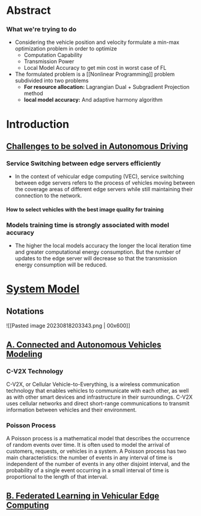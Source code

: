 # Abstract

### What we're trying to do
- Considering the vehicle position and velocity formulate a min-max optimization problem in order to optimize
	- Computation Capability
	- Transmission Power
	- Local Model Accuracy to get min cost in worst case of FL
- The formulated problem is a [[Nonlinear Programming]] problem subdivided into two problems
	- **For resource allocation:** Lagrangian Dual + Subgradient Projection method
	- **local model accuracy:** And adaptive harmony algorithm

# Introduction

## <u>Challenges to be solved in Autonomous Driving</u>

###  Service Switching between edge servers efficiently

- In the context of vehicular edge computing (VEC), service switching between edge servers refers to the process of vehicles moving between the coverage areas of different edge servers while still maintaining their connection to the network. 
#### How to select vehicles with the best image quality for training

### Models training time is strongly associated with model accuracy

- The higher the local models accuracy the longer the local iteration time and greater computational energy consumption. But the number of updates to the edge server will decrease so that the transmission energy consumption will be reduced.
# <u>System Model</u>


## Notations
![[Pasted image 20230818203343.png | 00x600]]

## <u>A. Connected and Autonomous Vehicles Modeling</u>

### C-V2X Technology

C-V2X, or Cellular Vehicle-to-Everything, is a wireless communication technology that enables vehicles to communicate with each other, as well as with other smart devices and infrastructure in their surroundings. C-V2X uses cellular networks and direct short-range communications to transmit information between vehicles and their environment.

### Poisson Process

A Poisson process is a mathematical model that describes the occurrence of random events over time. It is often used to model the arrival of customers, requests, or vehicles in a system. A Poisson process has two main characteristics: the number of events in any interval of time is independent of the number of events in any other disjoint interval, and the probability of a single event occurring in a small interval of time is proportional to the length of that interval.

## <u>B. Federated Learning in Vehicular Edge Computing</u>


